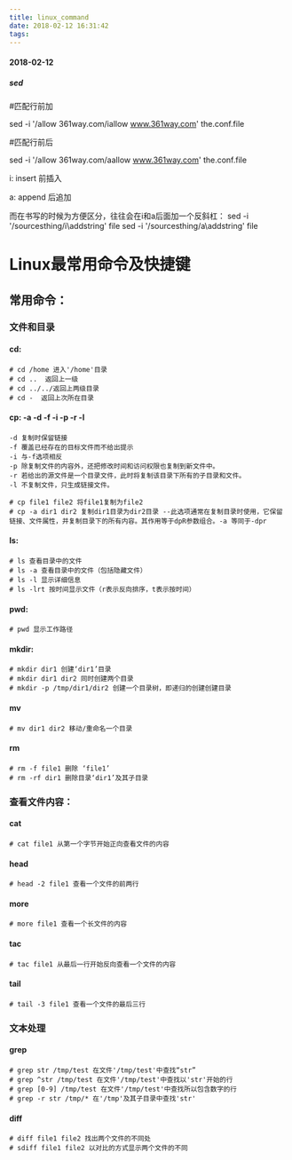 ```yaml
---
title: linux_command
date: 2018-02-12 16:31:42
tags:
---
```

#### 2018-02-12

##### sed

#匹配行前加

sed -i '/allow 361way.com/iallow www.361way.com' the.conf.file

#匹配行前后

sed -i '/allow 361way.com/aallow www.361way.com' the.conf.file

i: insert 前插入

a: append 后追加

而在书写的时候为方便区分，往往会在i和a后面加一个反斜杠：
    sed -i '/sourcesthing/i\addstring' file
    sed -i '/sourcesthing/a\addstring' file

# Linux最常用命令及快捷键

## 常用命令：

### 文件和目录

#### cd:

    # cd /home 进入'/home'目录
    # cd ..  返回上一级
    # cd ../../返回上两级目录
    # cd -  返回上次所在目录

#### cp: -a -d -f -i -p -r -l
    
    -d 复制时保留链接
    -f 覆盖已经存在的目标文件而不给出提示
    -i 与-f选项相反
    -p 除复制文件的内容外，还把修改时间和访问权限也复制到新文件中。
    -r 若给出的源文件是一个目录文件，此时将复制该目录下所有的子目录和文件。
    -l 不复制文件，只生成链接文件。

    # cp file1 file2 将file1复制为file2
    # cp -a dir1 dir2 复制dir1目录为dir2目录 --此选项通常在复制目录时使用，它保留链接、文件属性，并复制目录下的所有内容。其作用等于dpR参数组合。-a 等同于-dpr
    
#### ls:

    # ls 查看目录中的文件
    # ls -a 查看目录中的文件（包括隐藏文件）
    # ls -l 显示详细信息
    # ls -lrt 按时间显示文件（r表示反向排序，t表示按时间）

#### pwd:
    
    # pwd 显示工作路径
   
#### mkdir:

    # mkdir dir1 创建‘dir1’目录
    # mkdir dir1 dir2 同时创建两个目录
    # mkdir -p /tmp/dir1/dir2 创建一个目录树，即递归的创建创建目录

#### mv

    # mv dir1 dir2 移动/重命名一个目录

#### rm 
    
    # rm -f file1 删除 ‘file1’
    # rm -rf dir1 删除目录‘dir1’及其子目录

### 查看文件内容：

#### cat 

    # cat file1 从第一个字节开始正向查看文件的内容

#### head

    # head -2 file1 查看一个文件的前两行

#### more

    # more file1 查看一个长文件的内容

#### tac 
    # tac file1 从最后一行开始反向查看一个文件的内容

#### tail

    # tail -3 file1 查看一个文件的最后三行

### 文本处理

#### grep

    # grep str /tmp/test 在文件'/tmp/test'中查找“str”
    # grep ^str /tmp/test 在文件'/tmp/test'中查找以'str'开始的行
    # grep [0-9] /tmp/test 在文件'/tmp/test'中查找所以包含数字的行
    # grep -r str /tmp/* 在'/tmp'及其子目录中查找'str'

#### diff

    # diff file1 file2 找出两个文件的不同处
    # sdiff file1 file2 以对比的方式显示两个文件的不同




    

